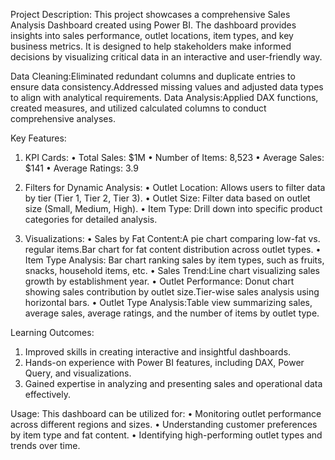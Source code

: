Project Description:
This project showcases a comprehensive Sales Analysis Dashboard created using Power BI. The dashboard provides insights into sales performance, outlet locations, item types, and key business metrics. It is designed to help stakeholders make informed decisions by visualizing critical data in an interactive and user-friendly way.

Data Cleaning:Eliminated redundant columns and duplicate entries to ensure data consistency.Addressed missing values and adjusted data types to align with analytical requirements.
Data Analysis:Applied DAX functions, created measures, and utilized calculated columns to conduct comprehensive analyses.

Key Features:

1.	KPI Cards:
•	Total Sales: $1M
•	Number of Items: 8,523
•	Average Sales: $141
•	Average Ratings: 3.9

2.	Filters for Dynamic Analysis:
•	Outlet Location: Allows users to filter data by tier (Tier 1, Tier 2, Tier 3).
•	Outlet Size: Filter data based on outlet size (Small, Medium, High).
•	Item Type: Drill down into specific product categories for detailed analysis.

3.	Visualizations:
•	Sales by Fat Content:A pie chart comparing low-fat vs. regular items.Bar chart for fat content distribution across outlet types.
•	Item Type Analysis:	Bar chart ranking sales by item types, such as fruits, snacks, household items, etc.
•	Sales Trend:Line chart visualizing sales growth by establishment year.
•	Outlet Performance:	Donut chart showing sales contribution by outlet size.Tier-wise sales analysis using horizontal bars.
•	Outlet Type Analysis:Table view summarizing sales, average sales, average ratings, and the number of items by outlet type.

Learning Outcomes:
1.	Improved skills in creating interactive and insightful dashboards.
2.	Hands-on experience with Power BI features, including DAX, Power Query, and visualizations.
3.	Gained expertise in analyzing and presenting sales and operational data effectively.
   
Usage:
This dashboard can be utilized for:
•	Monitoring outlet performance across different regions and sizes.
•	Understanding customer preferences by item type and fat content.
•	Identifying high-performing outlet types and trends over time.

